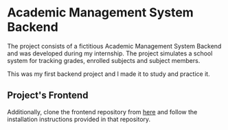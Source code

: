 # Academic Management System Backend
The project consists of a fictitious Academic Management System Backend and was developed during my internship. The project simulates a school system for tracking grades, enrolled subjects and subject members.

This was my first backend project and I made it to study and practice it.

## Project's Frontend
Additionally, clone the frontend repository from [here](https://github.com/nickespindola/management-system-frontend) and follow the installation instructions provided in that repository.
